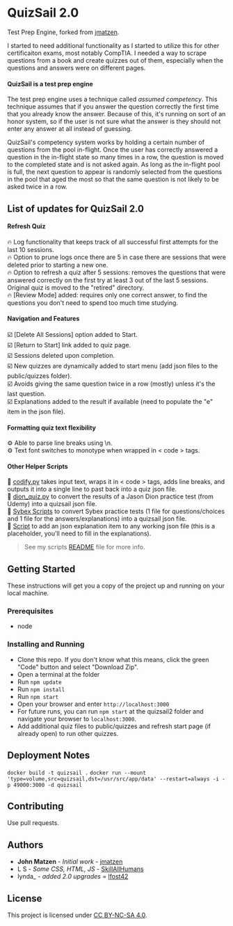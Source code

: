 # QuizSail 2.0
Test Prep Engine, forked from [jmatzen](https://github.com/jmatzen/quizsail). 

I started to need additional functionality as I started to utilize this for other certificaiton exams, most notably CompTIA. I needed a way to scrape questions from a book and create quizzes out of them, especially when the questions and answers were on different pages. 

#### QuizSail is a test prep engine
The test prep engine uses a technique called *assumed competency*.  This technique assumes that if you answer the question correctly the first time that you already know the answer. Because of this, it's running on sort of an honor system, so if the user is not sure what the answer is they should not enter any answer at all instead of guessing.

QuizSail's competency system works by holding a certain number of questions from the pool in-flight.  Once the user has correctly answered a question in the in-flight state so many times in a row, the question is moved to the completed state and is not asked again.  As long as the in-flight pool is full, the next question to appear is randomly selected from the questions in the pool that aged the most so that the same question is not likely to be asked twice in a row.

## List of updates for QuizSail 2.0

#### Refresh Quiz
🔥 Log functionality that keeps track of all successful first attempts for the last 10 sessions.  
🔥 Option to prune logs once there are 5 in case there are sessions that were deleted prior to starting a new one.  
🔥 Option to refresh a quiz after 5 sessions: removes the questions that were answered correctly on the first try at least 3 out of the last 5 sessions. Original quiz is moved to the "retired" directory.  
🔥 [Review Mode] added: requires only one correct answer, to find the questions you don't need to spend too much time studying.  

#### Navigation and Features
☑️ [Delete All Sessions] option added to Start.  
☑️ [Return to Start] link added to quiz page.  
☑️ Sessions deleted upon completion.  
☑️ New quizzes are dynamically added to start menu (add json files to the public/quizzes folder).   
☑️ Avoids giving the same question twice in a row (mostly) unless it's the last question.  
☑️ Explanations added to the result if available (need to populate the "e" item in the json file). 

#### Formatting quiz text flexibility
⚙️ Able to parse line breaks using \n.  
⚙️ Text font switches to monotype when wrapped in < code > tags.  

#### Other Helper Scripts
📃 [codify.py](scripts/quiz_generators/) takes input text, wraps it in < code > tags, adds line breaks, and outputs it into a single line to past back into a quiz json file.  
📃 [dion_quiz.py](scripts/quiz_generators/) to convert the results of a Jason Dion practice test (from Udemy) into a quizsail json file.  
📃 [Sybex Scripts](scripts/quiz_generators) to convert Sybex practice tests (1 file for questions/choices and 1 file for the answers/explanations) into a quizsail json file.  
📃 [Script](scripts/explanation_adder/) to add an json explanation item to any working json file (this is a placeholder, you'll need to fill in the explanations).  
> See my scripts [README](scripts/README.md) file for more info.  

## Getting Started
These instructions will get you a copy of the project up and running on your local machine.

### Prerequisites
* node

### Installing and Running
* Clone this repo. If you don't know what this means, click the green "Code" button and select "Download Zip".
* Open a terminal at the folder
* Run `npm update`
* Run `npm install`
* Run `npm start`
* Open your browser and enter `http://localhost:3000`
* For future runs, you can run `npm start` at the quizsail2 folder and navigate your browser to `localhost:3000`.  
* Add additional quiz files to public/quizzes and refresh start page (if already open) to run other quizzes.

## Deployment Notes
`docker build -t quizsail .`
`docker run --mount 'type=volume,src=quizsail,dst=/usr/src/app/data' --restart=always -i -p 49000:3000 -d quizsail`

## Contributing
Use pull requests.

## Authors
* **John Matzen** - *Initial work* - [jmatzen](https://github.com/jmatzen)
* L S - *Some CSS, HTML, JS* - [SkillAllHumans](https://github.com/SkillAllHumans)
* lynda_ - *added 2.0 upgrades* = [lfost42](https://github.com/lfost42)

## License
This project is licensed under [CC BY-NC-SA 4.0](https://creativecommons.org/licenses/by-nc-sa/4.0/).

